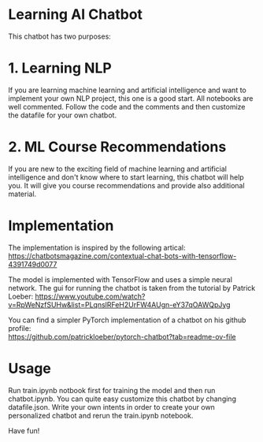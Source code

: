 # Learning AI Chatbot

This chatbot has two purposes:
# 1. Learning NLP
If you are learning machine learning and artificial intelligence and want to implement your own NLP project, this one is a good start. All notebooks are well commented. Follow the code and the comments and then customize the datafile for your own chatbot. 

# 2. ML Course Recommendations
If you are new to the exciting field of machine learning and artificial intelligence and don't know where to start learning, this chatbot will help you. It will give you course recommendations and provide also additional material. 

# Implementation
The implementation is inspired by the following artical: https://chatbotsmagazine.com/contextual-chat-bots-with-tensorflow-4391749d0077

The model is implemented with TensorFlow and uses a simple neural network. 
The gui for running the chatbot is taken from the tutorial by Patrick Loeber: 
https://www.youtube.com/watch?v=RpWeNzfSUHw&list=PLqnslRFeH2UrFW4AUgn-eY37qOAWQpJyg

You can find a simpler PyTorch implementation of a chatbot on his github profile:                           
https://github.com/patrickloeber/pytorch-chatbot?tab=readme-ov-file

# Usage 
Run train.ipynb notbook first for training the model and then run chatbot.ipynb.
You can quite easy customize this chatbot by changing datafile.json. Write your own intents in order to create your own personalized chatbot and rerun the train.ipynb notebook.

Have fun!
